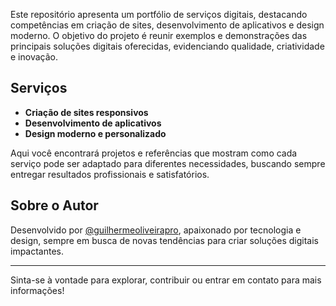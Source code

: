 Este repositório apresenta um portfólio de serviços digitais, destacando competências em criação de sites, desenvolvimento de aplicativos e design moderno. O objetivo do projeto é reunir exemplos e demonstrações das principais soluções digitais oferecidas, evidenciando qualidade, criatividade e inovação.

## Serviços

- **Criação de sites responsivos**  
- **Desenvolvimento de aplicativos**  
- **Design moderno e personalizado**  

Aqui você encontrará projetos e referências que mostram como cada serviço pode ser adaptado para diferentes necessidades, buscando sempre entregar resultados profissionais e satisfatórios.

## Sobre o Autor

Desenvolvido por [@guilhermeoliveirapro](https://github.com/guilhermeoliveirapro), apaixonado por tecnologia e design, sempre em busca de novas tendências para criar soluções digitais impactantes.

---

Sinta-se à vontade para explorar, contribuir ou entrar em contato para mais informações!
